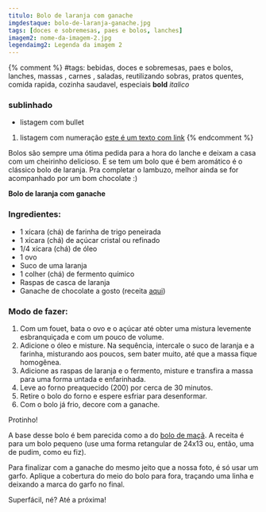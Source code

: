 ```yaml
---
titulo: Bolo de laranja com ganache
imgdestaque: bolo-de-laranja-ganache.jpg
tags: [doces e sobremesas, paes e bolos, lanches]
imagem2: nome-da-imagem-2.jpg
legendaimg2: Legenda da imagem 2
---
```

{% comment %}
#tags: bebidas, doces e sobremesas, paes e bolos, lanches, massas , carnes , saladas, reutilizando sobras, pratos quentes, comida rapida, cozinha saudavel, especiais
**bold**
*italico*
### sublinhado
* listagem com bullet
1. listagem com numeração
[este é um texto com link](https://www.enderecodolink.com)
{% endcomment %}

Bolos são sempre uma ótima pedida para a hora do lanche e deixam a casa com um cheirinho delicioso. E se tem um bolo que é bem aromático é o clássico bolo de laranja. Pra completar o lambuzo, melhor ainda se for acompanhado por um bom chocolate :)

**Bolo de laranja com ganache**

### Ingredientes:

* 1 xícara (chá) de farinha de trigo peneirada
* 1 xícara (chá) de açúcar cristal ou refinado
* 1/4 xícara (chá) de óleo
* 1 ovo 
* Suco de uma laranja
* 1 colher (chá) de fermento químico
* Raspas de casca de laranja
* Ganache de chocolate a gosto (receita [aqui](http://paneladepau.com.br/bolo-tangerina-ganache))

### Modo de fazer:

1. Com um fouet, bata o ovo e o açúcar até obter uma mistura levemente esbranquiçada e com um pouco de volume. 
2. Adicione o óleo e misture. Na sequência, intercale o suco de laranja e a farinha, misturando aos poucos, sem bater muito, até que a massa fique homogênea. 
3. Adicione as raspas de laranja e o fermento, misture e transfira a massa para uma forma untada e enfarinhada. 
4. Leve ao forno preaquecido (200) por cerca de 30 minutos. 
5. Retire o bolo do forno e espere esfriar para desenformar. 
6. Com o bolo já frio, decore com a ganache. 

Protinho! 

A base desse bolo é bem parecida como a do [bolo de maçã](http://paneladepau.com.br/bolo-de-maca). A receita é para um bolo pequeno (use uma forma retangular de 24x13 ou, então, uma de pudim, como eu fiz). 

Para finalizar com a ganache do mesmo jeito que a nossa foto, é só usar um garfo. Aplique a cobertura do meio do bolo para fora, traçando uma linha e deixando a marca do garfo no final. 

Superfácil, né? 
Até a próxima!
